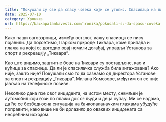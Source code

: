 ```yaml
---
title: "Покушали су све да спасу човека који се утопио. Спасилаца на плажи није било!"
date: 2025-07-10
category: Хроника
url: https://backapalankavesti.com/hronika/pokusali-su-da-spasu-coveka-koji-se-utopio-spasilaca-nije-bilo/
---
```


Како наши саговорници, између осталог, кажу спасиоци се нису појавили. Да подсетимо, Парком природе Тиквара, коме припада и плажа на којој се догодио овај немили догађај, управља Установа за спорт и рекреацију „Тиквара“.

Као што видимо, заштитне бове на Тиквари су постављене, као и кућице за спасиоце. Да ли је спасилачка служба била ангажована? Ако није, зашто није? Покушали смо то да сазнамо од директора Установе за спорт и рекреацију „Тиквара“, Милана Комозоре, међутим он се није јављао на телефонске позиве.

Неколико дана пре овог инцидента, на истом месту, снимљен је аутомобил који вози по плажи док се људи и деца купају. Ми се надамо, да ће се безбедносна ситуација на бачкопаланачким плажама убудуће поправити, како више не би долазило до оваквих инцидената са несрећним исходом.
